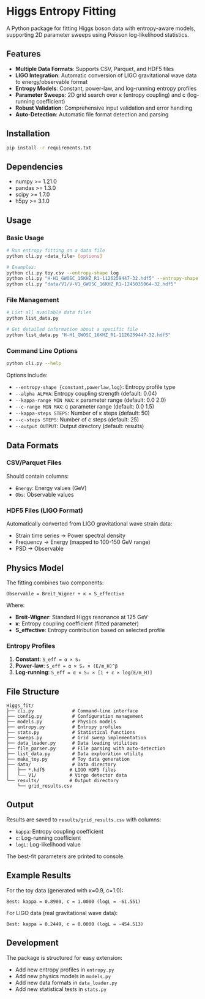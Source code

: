 # Higgs Entropy Fitting

A Python package for fitting Higgs boson data with entropy-aware models, supporting 2D parameter sweeps using Poisson log-likelihood statistics.

## Features

- **Multiple Data Formats**: Supports CSV, Parquet, and HDF5 files
- **LIGO Integration**: Automatic conversion of LIGO gravitational wave data to energy/observable format
- **Entropy Models**: Constant, power-law, and log-running entropy profiles
- **Parameter Sweeps**: 2D grid search over κ (entropy coupling) and c (log-running coefficient)
- **Robust Validation**: Comprehensive input validation and error handling
- **Auto-Detection**: Automatic file format detection and parsing

## Installation

```bash
pip install -r requirements.txt
```

## Dependencies

- numpy >= 1.21.0
- pandas >= 1.3.0
- scipy >= 1.7.0
- h5py >= 3.1.0

## Usage

### Basic Usage

```bash
# Run entropy fitting on a data file
python cli.py <data_file> [options]

# Examples:
python cli.py toy.csv --entropy-shape log
python cli.py "H-H1_GWOSC_16KHZ_R1-1126259447-32.hdf5" --entropy-shape log
python cli.py "data/V1/V-V1_GWOSC_16KHZ_R1-1245035064-32.hdf5"
```

### File Management

```bash
# List all available data files
python list_data.py

# Get detailed information about a specific file
python list_data.py "H-H1_GWOSC_16KHZ_R1-1126259447-32.hdf5"
```

### Command Line Options

```bash
python cli.py --help
```

Options include:
- `--entropy-shape {constant,powerlaw,log}`: Entropy profile type
- `--alpha ALPHA`: Entropy coupling strength (default: 0.04)
- `--kappa-range MIN MAX`: κ parameter range (default: 0.0 2.0)
- `--c-range MIN MAX`: c parameter range (default: 0.0 1.5)
- `--kappa-steps STEPS`: Number of κ steps (default: 50)
- `--c-steps STEPS`: Number of c steps (default: 25)
- `--output OUTPUT`: Output directory (default: results)

## Data Formats

### CSV/Parquet Files
Should contain columns:
- `Energy`: Energy values (GeV)
- `Obs`: Observable values

### HDF5 Files (LIGO Format)
Automatically converted from LIGO gravitational wave strain data:
- Strain time series → Power spectral density
- Frequency → Energy (mapped to 100-150 GeV range)
- PSD → Observable

## Physics Model

The fitting combines two components:

```
Observable = Breit_Wigner + κ × S_effective
```

Where:
- **Breit-Wigner**: Standard Higgs resonance at 125 GeV
- **κ**: Entropy coupling coefficient (fitted parameter)
- **S_effective**: Entropy contribution based on selected profile

### Entropy Profiles

1. **Constant**: `S_eff = α × S₀`
2. **Power-law**: `S_eff = α × S₀ × (E/m_H)^β`
3. **Log-running**: `S_eff = α × S₀ × [1 + c × log(E/m_H)]`

## File Structure

```
Higgs_fit/
├── cli.py              # Command-line interface
├── config.py           # Configuration management
├── models.py           # Physics models
├── entropy.py          # Entropy profiles
├── stats.py            # Statistical functions
├── sweeps.py           # Grid sweep implementation
├── data_loader.py      # Data loading utilities
├── file_parser.py      # File parsing with auto-detection
├── list_data.py        # Data exploration utility
├── make_toy.py         # Toy data generation
├── data/               # Data directory
│   ├── *.hdf5         # LIGO HDF5 files
│   └── V1/            # Virgo detector data
└── results/           # Output directory
    └── grid_results.csv
```

## Output

Results are saved to `results/grid_results.csv` with columns:
- `kappa`: Entropy coupling coefficient
- `c`: Log-running coefficient
- `logL`: Log-likelihood value

The best-fit parameters are printed to console.

## Example Results

For the toy data (generated with κ=0.9, c=1.0):
```
Best: kappa = 0.8980, c = 1.0000 (logL = -61.551)
```

For LIGO data (real gravitational wave data):
```
Best: kappa = 0.2449, c = 0.0000 (logL = -454.513)
```

## Development

The package is structured for easy extension:
- Add new entropy profiles in `entropy.py`
- Add new physics models in `models.py`
- Add new data formats in `data_loader.py`
- Add new statistical tests in `stats.py`
